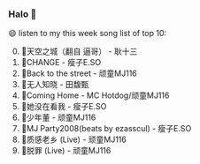 

### Halo 👋

😄 listen to my this week song list of top 10:

0. 🌈天空之城（翻自 逼哥）  - 耿十三
1. 🌈CHANGE - 瘦子E.SO
2. 🌈Back to the street - 顽童MJ116
3. 🌈无人知晓 - 田馥甄
4. 🌈Coming Home - MC Hotdog/顽童MJ116
5. 🌈她没在看我 - 瘦子E.SO
6. 🌈少年董  - 顽童MJ116
7. 🌈MJ Party2008(beats by ezasscul) - 瘦子E.SO
8. 🌈质感老乡 (Live) - 顽童MJ116
9. 🌈脱罪 (Live) - 顽童MJ116

